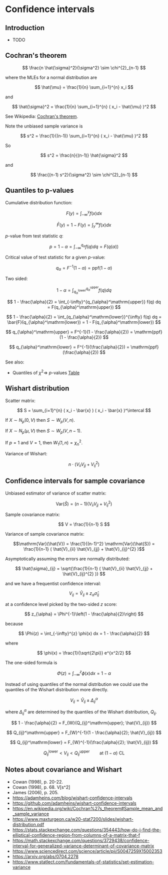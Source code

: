 # Confidence intervals

## Introduction

-   TODO


## Cochran's theorem

$$ \frac{n \hat{\sigma}^2}{\sigma^2} \sim \chi^{2}_{n-1} $$

where the MLEs for a normal distribution are

$$ \hat{\mu} = \frac{1}{n} \sum_{i=1}^{n} x_i $$

and

$$ \hat{\sigma}^2 = \frac{1}{n} \sum_{i=1}^{n} ( x_i - \hat{\mu} )^2  $$

See Wikipedia: [Cochran's theorem](https://en.wikipedia.org/wiki/Cochran%27s_theorem#Estimation_of_variance).

Note the unbiased sample variance is

$$ s^2 = \frac{1}{(n-1)} \sum_{i=1}^{n} ( x_i - \hat{\mu} )^2  $$

So

$$ s^2 = \frac{n}{(n-1)} \hat{\sigma}^2 $$

and

$$ \frac{(n-1) s^2}{\sigma^2} \sim \chi^{2}_{n-1} $$


## Quantiles to p-values

Cumulative distribution function:

$$ F(y) = \int_{-\infty}^{y} f(x) dx $$

$$ \bar{F}(y) = 1 - F(y) = \int_{y}^{\infty} f(x) dx $$

$p$-value from test statistic $q$:

$$ p = 1 - \alpha = \int_{-\infty}^{q_{\alpha}} f(q) dq = F(q(\alpha))$$

Critical value of test statistic for a given $p$-value:

$$ q_{\alpha} = F^{-1}(1 - \alpha) = \mathrm{ppf}(1 - \alpha) $$

Two sided:

$$ 1 - \alpha = \int_{q_{\alpha}^\mathrm{lower}}^{q_{\alpha}^\mathrm{upper}} f(q) dq $$

$$ 1 - \frac{\alpha}{2} = \int_{-\infty}^{q_{\alpha}^\mathrm{upper}} f(q) dq = F(q_{\alpha}^\mathrm{upper}) $$

$$ 1 - \frac{\alpha}{2} = \int_{q_{\alpha}^\mathrm{lower}}^{\infty} f(q) dq = \bar{F}(q_{\alpha}^\mathrm{lower}) = 1 - F(q_{\alpha}^\mathrm{lower}) $$

$$ q_{\alpha}^\mathrm{upper} = F^{-1}(1 - \frac{\alpha}{2}) = \mathrm{ppf}(1 - \frac{\alpha}{2}) $$

$$ q_{\alpha}^\mathrm{lower} = F^{-1}(\frac{\alpha}{2}) = \mathrm{ppf}(\frac{\alpha}{2}) $$

See also:

-   Quantiles of $\chi^2 \Rightarrow$ $p$-values [Table](https://math.arizona.edu/~jwatkins/chi-square-table.pdf)


## Wishart distribution

Scatter matrix:

$$ S = \sum_{i=1}^{n} ( x_i - \bar{x} ) ( x_i - \bar{x} )^\intercal  $$

If $X \sim N_{p}(0, V)$ then $S \sim W_{p}(V, n)$.

If $X \sim N_{p}(\mu, V)$ then $S \sim W_{p}(V, n-1)$.

If $p=1$ and $V=1$, then $W_{1}(1, n) = \chi^{2}_{n}$.

Variance of Wishart:

$$ n \cdot ( V_{ii} V_{jj} + V_{ij}^{2} ) $$


## Confidence intervals for sample covariance

Unbiased estimator of variance of scatter matrix:

$$ \mathrm{Var}(\hat{S}) = (n-1) ( V_{ii} V_{jj} + V_{ij}^{2} ) $$

Sample covariance matrix:

$$ V = \frac{1}{n-1} S $$

Variance of sample covariance matrix:

```math
\mathrm{Var}(\hat{V}) = \frac{1}{(n-1)^2} \mathrm{Var}(\hat{S}) = \frac{1}{n-1} ( \hat{V}_{ii} \hat{V}_{jj} + \hat{V}_{ij}^{2} )
```

Asymptotically assuming the errors are normally distributed:

$$ \hat{\sigma}_{ij} = \sqrt{\frac{1}{n-1} ( \hat{V}_{ii} \hat{V}_{jj} + \hat{V}_{ij}^{2} )} $$

and we have a frequentist confidence interval:

$$ V_{ij} = \hat{V}_{ij} \pm z_{\alpha} \hat{\sigma}_{ij} $$

at a confidence level picked by the two-sided $z$ score:

$$ z_{\alpha} = \Phi^{-1}\left(1 - \frac{\alpha}{2}\right) $$

because

$$ \Phi(z) = \int_{-\infty}^{z} \phi(x) dx  = 1 - \frac{\alpha}{2} $$

where

$$ \phi(x) = \frac{1}{\sqrt{2\pi}} e^{x^2/2} $$

The one-sided formula is

$$ \Phi(z) = \int_{-\infty}^{z} \phi(x) dx  = 1 - \alpha $$

Instead of using quantiles of the normal distribution we could use the quantiles of the Wishart distribution more directly.

$$ V_{ij} = \hat{V}_{ij} \pm \Delta_{ij}^{\alpha} $$

where $\Delta_{ij}^{\alpha}$ are determined by the quantiles of the Wishart distribution, $Q_{ij}$.

$$ 1 - \frac{\alpha}{2} = F_{W}(Q_{ij}^\mathrm{upper}; \hat{V}_{ij}) $$

$$ Q_{ij}^\mathrm{upper} = F_{W}^{-1}(1 - \frac{\alpha}{2}; \hat{V}_{ij}) $$

$$ Q_{ij}^\mathrm{lower} = F_{W}^{-1}(\frac{\alpha}{2}; \hat{V}_{ij}) $$

$$ Q_{ij}^\mathrm{lower} < V_{ij} < Q_{ij}^\mathrm{upper} \qquad \mathrm{at}~(1-\alpha)~\mathrm{CL} $$


## Notes about covariance and Wishart

-   Cowan (1998), p. 20-22.
-   Cowan (1998), p. 68.  V[s^2] 
-   James (2006), p. 205.
-   <https://adamheins.com/blog/wishart-confidence-intervals>
-   <https://github.com/adamheins/wishart-confidence-intervals>
-   <https://en.wikipedia.org/wiki/Cochran%27s_theorem#Sample_mean_and_sample_variance>
-   <https://www.maxturgeon.ca/w20-stat7200/slides/wishart-distribution.pdf>
-   <https://stats.stackexchange.com/questions/354443/how-do-i-find-the-elliptical-confidence-region-from-columns-of-a-matrix-that-f>
-   <https://math.stackexchange.com/questions/3729438/confidence-interval-for-generalized-variance-determinant-of-covariance-matrix>
-   <https://www.sciencedirect.com/science/article/pii/S0047259X15002353>
-   <https://arxiv.org/abs/0704.2278>
-   <https://www.statlect.com/fundamentals-of-statistics/set-estimation-variance>

